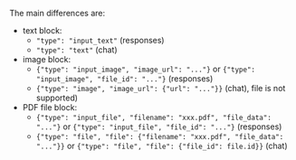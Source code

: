 The main differences are:
- text block:
  * `"type": "input_text"` (responses)
  * `"type": "text"` (chat)
- image block:
  * `{"type": "input_image", "image_url": "..."}` or `{"type": "input_image", "file_id": "..."}` (responses)
  * `{"type": "image", "image_url": {"url": "..."}}` (chat), file is not supported)
- PDF file block:
  * `{"type": "input_file", "filename": "xxx.pdf", "file_data": "..."}` or `{"type": "input_file", "file_id": "..."}` (responses)
  * `{"type": "file", "file": {"filename": "xxx.pdf", "file_data": "..."}}` or `{"type": "file", "file": {"file_id": file.id}}` (chat)